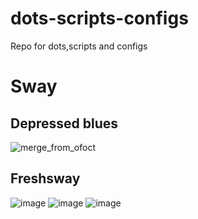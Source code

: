 # dots-scripts-configs
Repo for dots,scripts and configs

# Sway
## Depressed blues
![merge_from_ofoct](https://user-images.githubusercontent.com/50874358/169414110-aadcc4d6-bd42-4553-b142-ce3c9a5aa87c.jpg)
## Freshsway
![image](https://user-images.githubusercontent.com/50874358/143409729-de5f6e36-a80b-42bc-9ab8-eeda61366eed.png)
![image](https://user-images.githubusercontent.com/50874358/143409689-27158e51-f97c-49e1-b710-3201314a5363.png)
![image](https://user-images.githubusercontent.com/50874358/143409714-e964185b-34f1-45d7-9da6-1a1db9de1a93.png)
